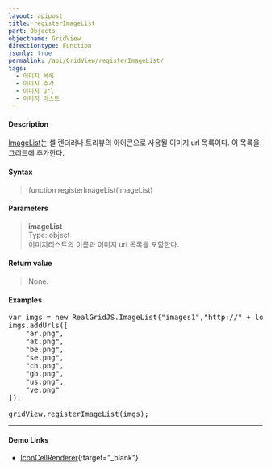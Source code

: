 ```yaml
---
layout: apipost
title: registerImageList
part: Objects
objectname: GridView
directiontype: Function
jsonly: true
permalink: /api/GridView/registerImageList/
tags: 
  - 이미지 목록
  - 이미지 추가
  - 이미지 url
  - 이미지 리스트
---
```



#### Description

 [ImageList](/api/types/ImageList)는 셀 렌더러나 트리뷰의 아이콘으로 사용될 이미지 url 목록이다. 이 목록을 그리드에 추가한다.  

#### Syntax

> function registerImageList(imageList)  

#### Parameters

> **imageList**  
> Type: object  
> 이미지리스트의 이름과 이미지 url 목록을 포함한다.   

#### Return value

> None.  

#### Examples 

<pre class="prettyprint">
var imgs = new RealGridJS.ImageList("images1","http://" + location.host + "/img/demo/smallflag/");
imgs.addUrls([
    "ar.png",
    "at.png",
    "be.png",
    "se.png",
    "ch.png",
    "gb.png",
    "us.png",
    "ve.png"
]);

gridView.registerImageList(imgs);
</pre>

---

#### Demo Links

* [IconCellRenderer](http://demo.realgrid.com/Demo/IconCellRenderer){:target="_blank"}
